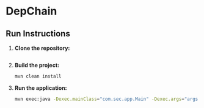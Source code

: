 # DepChain

## Run Instructions

1. **Clone the repository:**
    ```
    ```

2. **Build the project:**
    ```sh
    mvn clean install
    ```

3. **Run the application:**
    ```sh
    mvn exec:java -Dexec.mainClass="com.sec.app.Main" -Dexec.args="args"
    ```


